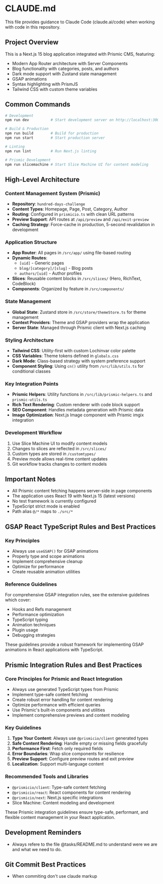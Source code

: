 # CLAUDE.md

This file provides guidance to Claude Code (claude.ai/code) when working with code in this repository.

## Project Overview

This is a Next.js 15 blog application integrated with Prismic CMS, featuring:

- Modern App Router architecture with Server Components
- Blog functionality with categories, posts, and authors
- Dark mode support with Zustand state management
- GSAP animations
- Syntax highlighting with PrismJS
- Tailwind CSS with custom theme variables

## Common Commands

```bash
# Development
npm run dev          # Start development server on http://localhost:3000

# Build & Production
npm run build        # Build for production
npm run start        # Start production server

# Linting
npm run lint         # Run Next.js linting

# Prismic Development
npm run slicemachine # Start Slice Machine UI for content modeling
```

## High-Level Architecture

### Content Management System (Prismic)

- **Repository**: `hundred-days-challenge`
- **Content Types**: Homepage, Page, Post, Category, Author
- **Routing**: Configured in `prismicio.ts` with clean URL patterns
- **Preview Support**: API routes at `/api/preview` and `/api/exit-preview`
- **Caching Strategy**: Force-cache in production, 5-second revalidation in development

### Application Structure

- **App Router**: All pages in `/src/app/` using file-based routing
- **Dynamic Routes**:
  - `[uid]` - Generic pages
  - `blog/[category]/[slug]` - Blog posts
  - `authors/[uid]` - Author profiles
- **Slices**: Reusable content blocks in `/src/slices/` (Hero, RichText, CodeBlock)
- **Components**: Organized by feature in `/src/components/`

### State Management

- **Global State**: Zustand store in `/src/store/themeStore.ts` for theme management
- **Context Providers**: Theme and GSAP providers wrap the application
- **Server State**: Managed through Prismic client with Next.js caching

### Styling Architecture

- **Tailwind CSS**: Utility-first with custom Lochinvar color palette
- **CSS Variables**: Theme tokens defined in `globals.css`
- **Dark Mode**: Class-based strategy with system preference support
- **Component Styling**: Using `cn()` utility from `/src/lib/utils.ts` for conditional classes

### Key Integration Points

- **Prismic Helpers**: Utility functions in `/src/lib/prismic-helpers.ts` and `prismic-utils.ts`
- **Rich Text Rendering**: Custom renderer with code block support
- **SEO Component**: Handles metadata generation with Prismic data
- **Image Optimization**: Next.js Image component with Prismic imgix integration

### Development Workflow

1. Use Slice Machine UI to modify content models
2. Changes to slices are reflected in `/src/slices/`
3. Custom types are stored in `/customtypes/`
4. Preview mode allows real-time content updates
5. Git workflow tracks changes to content models

## Important Notes

- All Prismic content fetching happens server-side in page components
- The application uses React 19 with Next.js 15 (latest versions)
- No test framework is currently configured
- TypeScript strict mode is enabled
- Path alias `@/*` maps to `./src/*`

## GSAP React TypeScript Rules and Best Practices

### Key Principles

- Always use `useGSAP()` for GSAP animations
- Properly type and scope animations
- Implement comprehensive cleanup
- Optimize for performance
- Create reusable animation utilities

### Reference Guidelines

For comprehensive GSAP integration rules, see the extensive guidelines which cover:

- Hooks and Refs management
- Performance optimization
- TypeScript typing
- Animation techniques
- Plugin usage
- Debugging strategies

These guidelines provide a robust framework for implementing GSAP animations in React applications with TypeScript.

## Prismic Integration Rules and Best Practices

### Core Principles for Prismic and React Integration

- Always use generated TypeScript types from Prismic
- Implement type-safe content fetching
- Create robust error handling for content rendering
- Optimize performance with efficient queries
- Use Prismic's built-in components and utilities
- Implement comprehensive previews and content modeling

### Key Guidelines

1. **Type Your Content**: Always use `@prismicio/client` generated types
2. **Safe Content Rendering**: Handle empty or missing fields gracefully
3. **Performance First**: Fetch only required fields
4. **Error Boundaries**: Wrap slice components for resilience
5. **Preview Support**: Configure preview routes and exit preview
6. **Localization**: Support multi-language content

### Recommended Tools and Libraries

- `@prismicio/client`: Type-safe content fetching
- `@prismicio/react`: React components for content rendering
- `@prismicio/next`: Next.js specific integrations
- Slice Machine: Content modeling and development

These Prismic integration guidelines ensure type-safe, performant, and flexible content management in your React application.

## Development Reminders

- Always refere to the file @tasks/README.md to understand were we are and what we need to do.

## Git Commit Best Practices

- When commiting don't use claude markup
